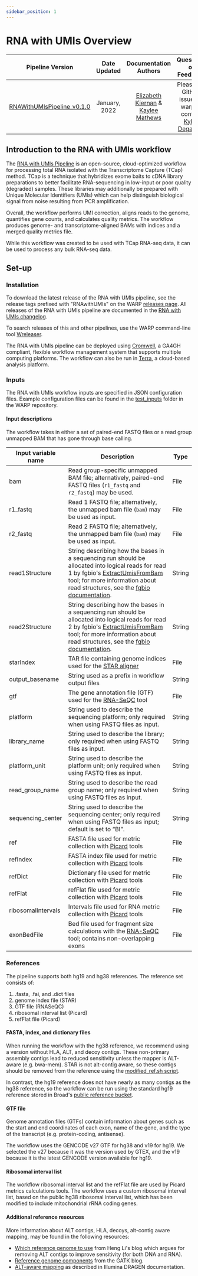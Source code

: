 ```yaml
---
sidebar_position: 1
---
```


# RNA with UMIs Overview

| Pipeline Version | Date Updated | Documentation Authors | Questions or Feedback |
| :----: | :---: | :----: | :--------------: |
| [RNAWithUMIsPipeline_v0.1.0](https://github.com/broadinstitute/warp/releases?q=RNAwithUMIs&expanded=true) | January, 2022 | [Elizabeth Kiernan](mailto:ekiernan@broadinstitute.org) & [Kaylee Mathews](mailto:kmathews@broadinstitute.org)| Please file GitHub issues in warp or contact [Kylee Degatano](mailto:kdegatano@broadinstitute.org) |

<!--- Pipeline diagram will go here --->

## Introduction to the RNA with UMIs workflow

The [RNA with UMIs Pipeline](https://github.com/broadinstitute/warp/blob/develop/pipelines/broad/rna_seq/RNAWithUMIsPipeline.wdl) is an open-source, cloud-optimized workflow for processing total RNA isolated with the Transcriptome Capture (TCap) method. TCap is a technique that hybridizes exome baits to cDNA library preparations to better facilitate RNA-sequencing in low-input or poor quality (degraded) samples. These libraries may additionally be prepared with Unique Molecular Identifiers (UMIs) which can help distinguish biological signal from noise resulting from PCR amplification. 

Overall, the workflow performs UMI correction, aligns reads to the genome, quantifies gene counts, and calculates quality metrics. The workflow produces genome- and transcriptome-aligned BAMs with indices and a merged quality metrics file. 

While this workflow was created to be used with TCap RNA-seq data, it can be used to process any bulk RNA-seq data. 

<!--- tip for methods section will go here --->

<!--- quickstart table will go here --->

## Set-up

### Installation

To download the latest release of the RNA with UMIs pipeline, see the release tags prefixed with "RNAwithUMIs" on the WARP [releases page](https://github.com/broadinstitute/warp/releases). All releases of the RNA with UMIs pipeline are documented in the [RNA with UMIs changelog](https://github.com/broadinstitute/warp/blob/develop/pipelines/broad/rna_seq/RNAWithUMIsPipeline.changelog.md). 

To search releases of this and other pipelines, use the WARP command-line tool [Wreleaser](https://github.com/broadinstitute/warp/tree/develop/wreleaser).

The RNA with UMIs pipeline can be deployed using [Cromwell](https://cromwell.readthedocs.io/en/stable/), a GA4GH compliant, flexible workflow management system that supports multiple computing platforms. The workflow can also be run in [Terra](https://app.terra.bio), a cloud-based analysis platform. <!--- link to public workspace will go here --->

### Inputs

The RNA with UMIs workflow inputs are specified in JSON configuration files. Example configuration files can be found in the [test_inputs](https://github.com/broadinstitute/warp/tree/develop/pipelines/broad/rna_seq/test_inputs) folder in the WARP repository.

#### Input descriptions

The workflow takes in either a set of paired-end FASTQ files or a read group unmapped BAM that has gone through base calling. 

| Input variable name | Description | Type |
| --- | --- | --- |
| bam | Read group-specific unmapped BAM file; alternatively, paired-end FASTQ files (`r1_fastq` and `r2_fastq`) may be used. | File |
| r1_fastq | Read 1 FASTQ file; alternatively, the unmapped bam file (`bam`) may be used as input. | File |
| r2_fastq | Read 2 FASTQ file; alternatively, the unmapped bam file (`bam`) may be used as input. | File |
| read1Structure | String describing how the bases in a sequencing run should be allocated into logical reads for read 1 by fgbio's [ExtractUmisFromBam](http://fulcrumgenomics.github.io/fgbio/tools/latest/ExtractUmisFromBam.html) tool; for more information about read structures, see the [fgbio documentation](https://github.com/fulcrumgenomics/fgbio/wiki/Read-Structures).  | String |
| read2Structure | String describing how the bases in a sequencing run should be allocated into logical reads for read 2 by fgbio's [ExtractUmisFromBam](http://fulcrumgenomics.github.io/fgbio/tools/latest/ExtractUmisFromBam.html) tool; for more information about read structures, see the [fgbio documentation](https://github.com/fulcrumgenomics/fgbio/wiki/Read-Structures).  | String |
| starIndex | TAR file containing genome indices used for the [STAR aligner](https://github.com/alexdobin/STAR/tree/2.6.1a) | File | 
| output_basename | String used as a prefix in workflow output files | String |
| gtf | The gene annotation file (GTF) used for the [RNA-SeQC](https://github.com/getzlab/rnaseqc) tool | File | 
| platform | String used to describe the sequencing platform; only required when using FASTQ files as input. | String |
| library_name | String used to describe the library; only required when using FASTQ files as input. | String |
| platform_unit | String used to describe the platform unit; only required when using FASTQ files as input. | String |
| read_group_name | String used to describe the read group name; only required when using FASTQ files as input. | String |
| sequencing_center | String used to describe the sequencing center; only required when using FASTQ files as input; default is set to “BI”. |  String |
| ref | FASTA file used for metric collection with [Picard](https://broadinstitute.github.io/picard/) tools | File |
| refIndex | FASTA index file used for metric collection with [Picard](https://broadinstitute.github.io/picard/) tools | File |
| refDict | Dictionary file used for metric collection with [Picard](https://broadinstitute.github.io/picard/) tools | File |
| refFlat | refFlat file used for metric collection with [Picard](https://broadinstitute.github.io/picard/) tools | File |
| ribosomalIntervals | Intervals file used for RNA metric collection with [Picard](https://broadinstitute.github.io/picard/) tools | File |
| exonBedFile | Bed file used for fragment size calculations with the [RNA-SeQC](https://github.com/getzlab/rnaseqc) tool; contains non-overlapping exons  | File |

### References

<!--- Maybe reference files/inputs should have their own table in their own section? It seems a little disjointed to have them in the table above and then have the files listed here --->

The pipeline supports both hg19 and hg38 references. The reference set consists of:
1. .fasta, .fai, and .dict files
2. genome index file (STAR)
1. GTF file (RNASeQC)
1. ribosomal interval list (Picard)
1. refFlat file (Picard)

#### FASTA, index, and dictionary files
When running the workflow with the hg38 reference, we recommend using a version without HLA, ALT, and decoy contigs. These non-primary assembly contigs lead to reduced sensitivity unless the mapper is ALT-aware (e.g. bwa-mem). STAR is not alt-contig aware, so these contigs should be removed from the reference using the [modified_ref.sh script](https://github.com/broadinstitute/hydro.gen/blob/ts_rna2/Analysis/874_twist_RNA/modified_ref/modified_ref.sh).

In contrast, the hg19 reference does not have nearly as many contigs as the hg38 reference, so the workflow can be run using the standard hg19 reference stored in Broad's [public reference bucket](https://console.cloud.google.com/storage/browser/_details/gcp-public-data--broad-references/hg19/v0/Homo_sapiens_assembly19.fasta).

#### GTF file
Genome annotation files (GTFs) contain information about genes such as the start and end coordinates of each exon, name of the gene, and the type of the transcript (e.g. protein-coding, antisense). 

The workflow uses the GENCODE v27 GTF for hg38 and v19 for hg19. We selected the v27 because it was the version used by GTEX, and the v19 because it is the latest GENCODE version available for hg19.

#### Ribosomal interval list
The workflow ribosomal interval list and the refFlat file are used by Picard metrics calculations tools. The workflow uses a custom ribosomal interval list, based on the public hg38 ribosomal interval list, which has been modified to include mitochondrial rRNA coding genes. 

#### Additional reference resources
More information about ALT contigs, HLA, decoys, alt-contig aware mapping, may be found in the following resources:

* [Which reference genome to use](https://lh3.github.io/2017/11/13/which-human-reference-genome-to-use) from Heng Li's blog which argues for removing ALT contigs to improve sensitivity (for both DNA and RNA). 
* [Reference genome components](https://gatk.broadinstitute.org/hc/en-us/articles/360041155232-Reference-Genome-Components) from the GATK blog. 
* [ALT-aware mapping](https://support.illumina.com/content/dam/illumina-support/help/Illumina_DRAGEN_Bio_IT_Platform_v3_7_1000000141465/Content/SW/Informatics/Dragen/GPipelineAltMap_fDG.htm) as described in Illumina DRAGEN documentation. 